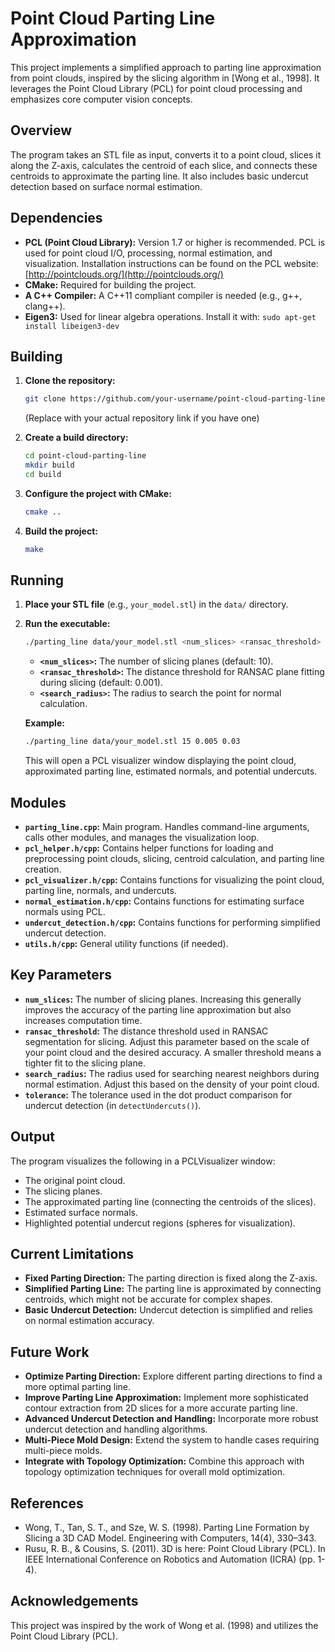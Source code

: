 # Point Cloud Parting Line Approximation

This project implements a simplified approach to parting line approximation from point clouds, inspired by the slicing algorithm in [Wong et al., 1998]. It leverages the Point Cloud Library (PCL) for point cloud processing and emphasizes core computer vision concepts.

## Overview

The program takes an STL file as input, converts it to a point cloud, slices it along the Z-axis, calculates the centroid of each slice, and connects these centroids to approximate the parting line. It also includes basic undercut detection based on surface normal estimation.

## Dependencies

*   **PCL (Point Cloud Library):** Version 1.7 or higher is recommended. PCL is used for point cloud I/O, processing, normal estimation, and visualization. Installation instructions can be found on the PCL website: [http://pointclouds.org/](http://pointclouds.org/)
*   **CMake:** Required for building the project.
*   **A C++ Compiler:** A C++11 compliant compiler is needed (e.g., g++, clang++).
*   **Eigen3:** Used for linear algebra operations. Install it with: `sudo apt-get install libeigen3-dev`

## Building

1. **Clone the repository:**

    ```bash
    git clone https://github.com/your-username/point-cloud-parting-line.git
    ```

    (Replace with your actual repository link if you have one)

2. **Create a build directory:**

    ```bash
    cd point-cloud-parting-line
    mkdir build
    cd build
    ```

3. **Configure the project with CMake:**

    ```bash
    cmake ..
    ```

4. **Build the project:**

    ```bash
    make
    ```

## Running

1. **Place your STL file** (e.g., `your_model.stl`) in the `data/` directory.
2. **Run the executable:**

    ```bash
    ./parting_line data/your_model.stl <num_slices> <ransac_threshold> <search_radius>
    ```

    *   **`<num_slices>`:** The number of slicing planes (default: 10).
    *   **`<ransac_threshold>`:** The distance threshold for RANSAC plane fitting during slicing (default: 0.001).
    *   **`<search_radius>`:** The radius to search the point for normal calculation.

    **Example:**

    ```bash
    ./parting_line data/your_model.stl 15 0.005 0.03
    ```

    This will open a PCL visualizer window displaying the point cloud, approximated parting line, estimated normals, and potential undercuts.

## Modules

*   **`parting_line.cpp`:** Main program. Handles command-line arguments, calls other modules, and manages the visualization loop.
*   **`pcl_helper.h/cpp`:** Contains helper functions for loading and preprocessing point clouds, slicing, centroid calculation, and parting line creation.
*   **`pcl_visualizer.h/cpp`:** Contains functions for visualizing the point cloud, parting line, normals, and undercuts.
*   **`normal_estimation.h/cpp`:** Contains functions for estimating surface normals using PCL.
*   **`undercut_detection.h/cpp`:** Contains functions for performing simplified undercut detection.
*   **`utils.h/cpp`:** General utility functions (if needed).

## Key Parameters

*   **`num_slices`:** The number of slicing planes. Increasing this generally improves the accuracy of the parting line approximation but also increases computation time.
*   **`ransac_threshold`:** The distance threshold used in RANSAC segmentation for slicing. Adjust this parameter based on the scale of your point cloud and the desired accuracy. A smaller threshold means a tighter fit to the slicing plane.
*   **`search_radius`:**  The radius used for searching nearest neighbors during normal estimation. Adjust this based on the density of your point cloud.
*   **`tolerance`:** The tolerance used in the dot product comparison for undercut detection (in `detectUndercuts()`).

## Output

The program visualizes the following in a PCLVisualizer window:

*   The original point cloud.
*   The slicing planes.
*   The approximated parting line (connecting the centroids of the slices).
*   Estimated surface normals.
*   Highlighted potential undercut regions (spheres for visualization).

## Current Limitations

*   **Fixed Parting Direction:** The parting direction is fixed along the Z-axis.
*   **Simplified Parting Line:** The parting line is approximated by connecting centroids, which might not be accurate for complex shapes.
*   **Basic Undercut Detection:** Undercut detection is simplified and relies on normal estimation accuracy.

## Future Work

*   **Optimize Parting Direction:** Explore different parting directions to find a more optimal parting line.
*   **Improve Parting Line Approximation:** Implement more sophisticated contour extraction from 2D slices for a more accurate parting line.
*   **Advanced Undercut Detection and Handling:** Incorporate more robust undercut detection and handling algorithms.
*   **Multi-Piece Mold Design:** Extend the system to handle cases requiring multi-piece molds.
*   **Integrate with Topology Optimization:** Combine this approach with topology optimization techniques for overall mold optimization.

## References

*   Wong, T., Tan, S. T., and Sze, W. S. (1998). Parting Line Formation by Slicing a 3D CAD Model. Engineering with Computers, 14(4), 330–343.
*   Rusu, R. B., \& Cousins, S. (2011). 3D is here: Point Cloud Library (PCL). In IEEE International Conference on Robotics and Automation (ICRA) (pp. 1-4).

## Acknowledgements

This project was inspired by the work of Wong et al. (1998) and utilizes the Point Cloud Library (PCL).
